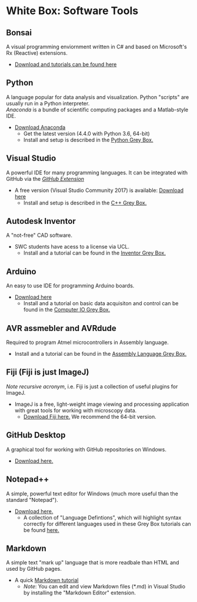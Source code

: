 # White Box: Software Tools

## Bonsai
A visual programming enviornment written in C# and based on Microsoft's Rx (Reactive) extensions.
  * [Download and tutorials can be found here](http://bonsai-rx.org/)

## Python
A language popular for data analysis and visualization. Python "scripts" are usually run in a Python interpreter.  
*Anaconda* is a bundle of scientific computing packages and a Matlab-style IDE.
  * [Download Anaconda](https://www.anaconda.com/download/)
    * Get the latest version (4.4.0 with Python 3.6, 64-bit)
    * Install and setup is described in the [Python Grey Box.](https://github.com/swcphd/greyboxes/tree/master/computers/programming/python)

## Visual Studio
A powerful IDE for many programming languages. It can be integrated with GitHub via the [*GitHub Extension*](https://services.github.com/on-demand/windows/install-visual-studio)  
  * A free version (Visual Studio Community 2017) is available: [Download here](https://www.visualstudio.com/downloads/)
    * Install and setup is described in the [C++ Grey Box.](https://github.com/swcphd/greyboxes/tree/master/computers/programming/c%2B%2B)

## Autodesk Inventor
A "not-free" CAD software.
  * SWC students have acess to a license via UCL.
    * Install and a tutorial can be found in the [Inventor Grey Box.](https://github.com/swcphd/greyboxes/tree/master/computers/vehicles/Inventor)

## Arduino
An easy to use IDE for programming Arduino boards.
  * [Download here](https://www.arduino.cc/en/Main/Software)
    * Install and a tutorial on basic data acquisiton and control can be found in the [Computer IO Grey Box.](https://github.com/swcphd/greyboxes/tree/master/computers/input_output)
 
## AVR assmebler and AVRdude
Required to program Atmel microcontrollers in Assembly language.
  * Install and a tutorial can be found in the [Assembly Language Grey Box.](https://github.com/swcphd/greyboxes/tree/master/computers/assembly_language)
 
## Fiji (Fiji is just ImageJ)
*Note recursive acronym*, i.e. Fiji is just a collection of useful plugins for ImageJ.
  * ImageJ is a free, light-weight image viewing and processing application with great tools for working with microscopy data.
    * [Download Fiji here.](http://fiji.sc/#download) We recommend the 64-bit version.
 
## GitHub Desktop
A graphical tool for working with GitHub repositories on Windows. 
  * [Download here.](https://desktop.github.com/)

## Notepad++
A simple, powerful text editor for Windows (much more useful than the standard "Notepad"). 
  * [Download here.](https://notepad-plus-plus.org/download/v7.5.1.html)
    * A collection of "Language Defintions", which will highlight syntax correctly for different languages used in these Grey Box tutorials can be found [here.](https://github.com/swcphd/greyboxes/tree/master/whitebox/software/notepad%2B%2B)
 
## Markdown
A simple text "mark up" language that is more readbale than HTML and used by GitHub pages.
  * A quick [Markdown tutorial](https://www.markdowntutorial.com/)
    * *Note*: You can edit and view Markdown files (*.md) in Visual Studio by installing the "Markdown Editor" extension.